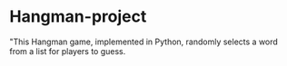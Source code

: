 # Hangman-project
"This Hangman game, implemented in Python, randomly selects a word from a list for players to guess.

